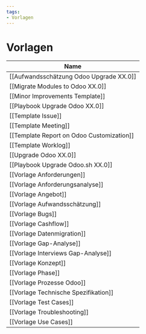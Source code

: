 ```yaml
---
tags:
- Vorlagen
---
```

# Vorlagen

| Name                                      |
| ----------------------------------------- |
| [[Aufwandsschätzung Odoo Upgrade XX.0]]   |
| [[Migrate Modules to Odoo XX.0]]          |
| [[Minor Improvements Template]]           |
| [[Playbook Upgrade Odoo XX.0]]            |
| [[Template Issue]]                        |
| [[Template Meeting]]                      |
| [[Template Report on Odoo Customization]] |
| [[Template Worklog]]                      |
| [[Upgrade Odoo XX.0]]                     |
| [[Playbook Upgrade Odoo.sh XX.0]]         |
| [[Vorlage Anforderungen]]                 |
| [[Vorlage Anforderungsanalyse]]           |
| [[Vorlage Angebot]]                       |
| [[Vorlage Aufwandsschätzung]]             |
| [[Vorlage Bugs]]                          |
| [[Vorlage Cashflow]]                      |
| [[Vorlage Datenmigration]]                |
| [[Vorlage Gap-Analyse]]                   |
| [[Vorlage Interviews Gap-Analyse]]        |
| [[Vorlage Konzept]]                       |
| [[Vorlage Phase]]                         |
| [[Vorlage Prozesse Odoo]]                 |
| [[Vorlage Technische Spezifikation]]      |
| [[Vorlage Test Cases]]                    |
| [[Vorlage Troubleshooting]]               |
| [[Vorlage Use Cases]]                     |
